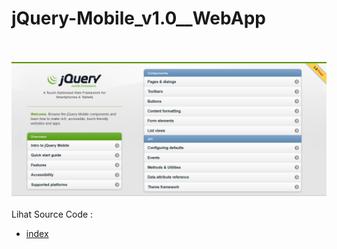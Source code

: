 # jQuery-Mobile_v1.0__WebApp<br><br>
<img src="https://github.com/RizkyKhapidsyah/jQuery-Mobile_v1.0__WebApp/blob/master/result/001.PNG"><br><br>
Lihat Source Code :<br>
- <a href="https://github.com/RizkyKhapidsyah/jQuery-Mobile_v1.0__WebApp/blob/master/demos/index.html">index</a>

